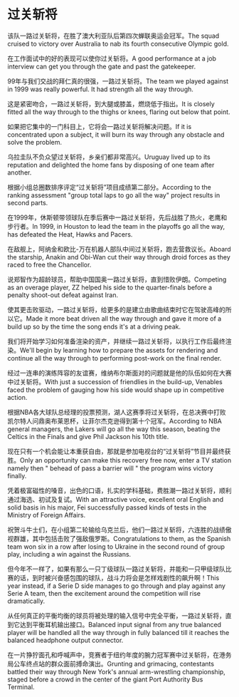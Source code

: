 # 过关斩将

<p><span class="chinese">该队一路过关斩将，在胜了澳大利亚队后第四次蝉联奥运会冠军。</span><span class="english">The squad cruised to victory over Australia to nab its fourth consecutive Olympic gold.</span></p>

<p><span class="chinese">在工作面试中的好的表现可以使你过关斩将。</span><span class="english">A good performance at a job interview can get you through the gate and past the gatekeeper.</span></p>

<p><span class="chinese">99年与我们交战的拜仁真的很强，一路过关斩将。</span><span class="english">The team we played against in 1999 was really powerful. It had strength all the way through.</span></p>

<p><span class="chinese">这是紧密吻合，一路过关斩将，到大腿或膝盖，燃烧低于指出。</span><span class="english">It is closely fitted all the way through to the thighs or knees, flaring out below that point.</span></p>

<p><span class="chinese">如果把它集中的一门科目上，它将会一路过关斩将解决问题。</span><span class="english">If it is concentrated upon a subject, it will burn its way through any obstacle and solve the problem.</span></p>

<p><span class="chinese">乌拉圭队不负众望过关斩将，乡亲们都非常高兴。</span><span class="english">Uruguay lived up to its reputation and delighted the home fans by disposing of one team after another.</span></p>

<p><span class="chinese">根据小组总圈数排序评定“过关斩将”项目成绩第二部分。</span><span class="english">According to the ranking assessment "group total laps to go all the way" project results in second parts.</span></p>

<p><span class="chinese">在1999年，休斯顿带领球队在季后赛中一路过关斩将，先后战胜了热火，老鹰和步行者。</span><span class="english">In 1999, in Houston to lead the team in the playoffs go all the way, has defeated the Heat, Hawks and Pacers.</span></p>

<p><span class="chinese">在敌舰上，阿纳金和欧比-万在机器人部队中间过关斩将，跑去营救议长。</span><span class="english">Aboard the starship, Anakin and Obi-Wan cut their way through droid forces as they raced to free the Chancellor.</span></p>

<p><span class="chinese">说郑智作为超龄球员，帮助中国国奥一路过关斩将，直到惜败伊朗。</span><span class="english">Competing as an overage player, ZZ helped his side to the quarter-finals before a penalty shoot-out defeat against Iran.</span></p>

<p><span class="chinese">使其更击败驱动，一路过关斩将，给更多的是建立由歌曲结束时它在驾驶高峰的所以它。</span><span class="english">Made it more beat driven all the way through and gave it more of a build up so by the time the song ends it's at a driving peak.</span></p>

<p><span class="chinese">我们将开始学习如何准备渲染的资产，并继续一路过关斩将，以执行工作后最终渲染。</span><span class="english">We'll begin by learning how to prepare the assets for rendering and continue all the way through to performing post-work on the final render.</span></p>

<p><span class="chinese">经过一连串的演练阵容的友谊赛，维纳布尔斯面对的问题就是他的队伍如何在大赛中过关斩将。</span><span class="english">With just a succession of friendlies in the build-up, Venables faced the problem of gauging how his side would shape up in competitive action.</span></p>

<p><span class="chinese">根据NBA各大球队总经理的投票预测，湖人这赛季将过关斩将，在总决赛中打败凯尔特人问鼎奥布莱恩杯，让菲尔杰克逊得到第十个冠军。</span><span class="english">According to NBA general managers, the Lakers will go all the way this season, beating the Celtics in the Finals and give Phil Jackson his 10th title.</span></p>

<p><span class="chinese">现在只有一个机会能让本重获自由，那就是参加电视台的“过关斩将”节目并最终获胜。</span><span class="english">Only an opportunity can make this recovery free now, enter a TV station namely then " behead of pass a barrier will " the program wins victory finally.</span></p>

<p><span class="chinese">凭着极富磁性的嗓音，出色的口语，扎实的学科基础，费胜潮一路过关斩将，顺利通过海选、初试及复试。</span><span class="english">With an attractive voice, excellent oral English and solid basis in his major, Fei successfully passed kinds of tests in the Ministry of Foreign Affairs.</span></p>

<p><span class="chinese">祝贺斗牛士们，在小组第二轮输给乌克兰后，他们一路过关斩将，六连胜的战绩傲视群雄，其中包括击败了强敌俄罗斯。</span><span class="english">Congratulations to them, as the Spanish team won six in a row after losing to Ukraine in the second round of group play, including a win against the Russians.</span></p>

<p><span class="chinese">但今年不一样了，如果有那么一只丁级球队一路过关斩将，并能和一只甲级球队比赛的话，到时被兴奋感包围的球队，战斗力将会是怎样戏剧性的飙升啊！</span><span class="english">This year instead, if a Serie D side manages to go through and play against any Serie A team, then the excitement around the competition will rise dramatically.</span></p>

<p><span class="chinese">从任何真正的平衡均衡的球员将被处理的输入信号中完全平衡，一路过关斩将，直到它达到平衡耳机输出接口。</span><span class="english">Balanced input signal from any true balanced player will be handled all the way through in fully balanced till it reaches the balanced headphone output connector.</span></p>

<p><span class="chinese">在一片狰狞面孔和呼喊声中，竞赛者于纽约年度的腕力冠军赛中过关斩将，在港务局公车终点站的群众面前搏命演出。</span><span class="english">Grunting and grimacing, contestants battled their way through New York's annual arm-wrestling championship, staged before a crowd in the center of the giant Port Authority Bus Terminal.</span></p>

